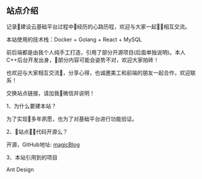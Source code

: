 ## 站点介绍

记录建设云基础平台过程中经历的心路历程，欢迎与大家一起相互交流。

本站使用的技术栈：Docker + Golang + React + MySQL

前后端都是由我个人纯手工打造，引用了部分开源项目(后面单独说明)。本人C++后台开发出身，部分内容可能会姿势不对，欢迎大家拍砖！

也欢迎与大家相互交流，分享心得，也诚邀美工和前端的朋友一起合作，欢迎联系！

交换站点链接，请加我微信并说明！

1、为什么要建本站？

为了实现多年夙愿，也为了对基础平台进行功能验证。

2、站点代码开源么？

开源，GitHub地址: [magicBlog](https://github.com/muidea/magicBlog)

3、本站引用到的项目

Ant Design
